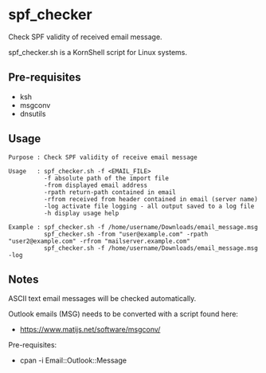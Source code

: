 # spf_checker

Check SPF validity of received email message.

spf_checker.sh is a KornShell script for Linux systems.

## Pre-requisites
 - ksh
 - msgconv
 - dnsutils

## Usage
````
Purpose : Check SPF validity of receive email message

Usage   : spf_checker.sh -f <EMAIL_FILE>
          -f absolute path of the import file
          -from displayed email address
          -rpath return-path contained in email
          -rfrom received from header contained in email (server name)
          -log activate file logging - all output saved to a log file
          -h display usage help

Example : spf_checker.sh -f /home/username/Downloads/email_message.msg
          spf_checker.sh -from "user@example.com" -rpath "user2@example.com" -rfrom "mailserver.example.com"
          spf_checker.sh -f /home/username/Downloads/email_message.msg -log
````

## Notes
ASCII text email messages will be checked automatically.

Outlook emails (MSG) needs to be converted with a script found here:

- https://www.matijs.net/software/msgconv/


Pre-requisites:
- cpan -i Email::Outlook::Message
